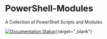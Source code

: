 # PowerShell-Modules
A Collection of PowerShell Scripts and Modules

[![Documentation Status](https://readthedocs.org/projects/powershell-modules/badge/?version=latest)](http://powershell-modules.readthedocs.org/en/latest/?badge=latest){:target="_blank"}